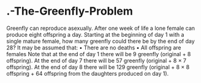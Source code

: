 # .-The-Greenfly-Problem
Greenfly can reproduce asexually. After one week of life a lone female can produce eight
offspring a day. Starting at the beginning of day 1 with a single mature female, how many
greenfly could there be by the end of day 28? It may be assumed that:
• There are no deaths
• All offspring are females
Note that at the end of day 1 there will be 9 greenfly (original + 8 offspring). At the end
of day 7 there will be 57 greenfly (original + 8 × 7 offspring). At the end of day 8 there
will be 129 greenfly (original + 8 × 8 offspring + 64 offspring from the daughters produced
on day 1).
